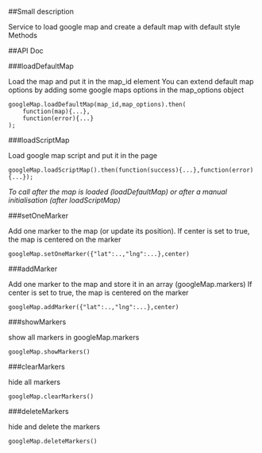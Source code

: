##Small description

Service to load google map and create a default map with default style
Methods

##API Doc

###loadDefaultMap

Load the map and put it in the map_id element
You can extend default map options by adding some google maps options in the map_options object

```
googleMap.loadDefaultMap(map_id,map_options).then(
	function(map){...},
	function(error){...}
);
```

###loadScriptMap

Load google map script and put it in the page 

```
googleMap.loadScriptMap().then(function(success){...},function(error){...});
```

*To call after the map is loaded (loadDefaultMap) or after a manual  initialisation (after loadScriptMap)* 

###setOneMarker

Add one marker to the map (or update its position).
If center is set to true, the map is centered on the marker

```
googleMap.setOneMarker({"lat":..,"lng":...},center)
```

###addMarker

Add one marker to the map and store it in an array (googleMap.markers) 
If center is set to true, the map is centered on the marker

```
googleMap.addMarker({"lat":..,"lng":...},center)
```

###showMarkers

show all markers in googleMap.markers

```
googleMap.showMarkers()
```

###clearMarkers

hide all markers

```
googleMap.clearMarkers()
```

###deleteMarkers

hide and delete the markers

```
googleMap.deleteMarkers()
```
